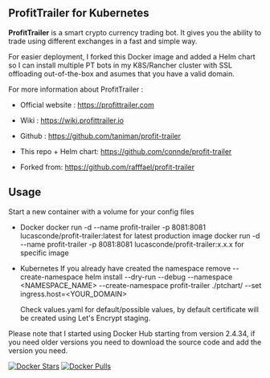 ProfitTrailer for Kubernetes
------------------------

**ProfitTrailer** is a smart crypto currency trading bot. It gives you the ability to trade using different exchanges in a fast and simple way.

For easier deployment, I forked this Docker image and added a Helm chart so I can install multiple PT bots in my K8S/Rancher cluster with SSL offloading out-of-the-box and asumes that you have a valid domain.

For more information about ProfitTrailer :

 - Official website : https://profittrailer.com
 - Wiki : https://wiki.profittrailer.io
 - Github : https://github.com/taniman/profit-trailer
 
 - This repo + Helm chart: https://github.com/connde/profit-trailer
 - Forked from: https://github.com/rafffael/profit-trailer 

Usage
-----

Start a new container with a volume for your config files

- Docker
    docker run -d --name profit-trailer -p 8081:8081 lucasconde/profit-trailer:latest for latest production image
    docker run -d --name profit-trailer -p 8081:8081 lucasconde/profit-trailer:x.x.x for specific image

- Kubernetes
    If you already have created the namespace remove --create-namespace
    helm install --dry-run --debug --namespace <NAMESPACE_NAME> --create-namespace profit-trailer ./ptchart/ --set ingress.host=<YOUR_DOMAIN>

    Check values.yaml for default/possible values, by default certificate will be created using Let's Encrypt staging.


Please note that I started using Docker Hub starting from version 2.4.34, if you need older versions you need to download the source code and add the version you need.

[![Docker Stars](https://img.shields.io/docker/stars/lucasconde/profit-trailer.svg)](https://hub.docker.com/r/lucasconde/profit-trailer/)
[![Docker Pulls](https://img.shields.io/docker/pulls/lucasconde/profit-trailer.svg)](https://hub.docker.com/r/lucasconde/profit-trailer/)
